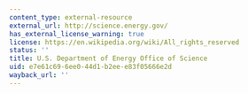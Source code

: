 ```yaml
---
content_type: external-resource
external_url: http://science.energy.gov/
has_external_license_warning: true
license: https://en.wikipedia.org/wiki/All_rights_reserved
status: ''
title: U.S. Department of Energy Office of Science
uid: e7e61c69-6ee0-44d1-b2ee-e83f05666e2d
wayback_url: ''
---
```

